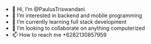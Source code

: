 - 👋 Hi, I’m @PaulusTriswandani
- 👀 I’m interested in backend and mobile programming
- 🌱 I’m currently learning full stack development
- 💞️ I’m looking to collaborate on anything computerized
- 📫 How to reach me +6282130857959

<!---
PaulusTriswandani/PaulusTriswandani is a ✨ special ✨ repository because its `README.md` (this file) appears on your GitHub profile.
You can click the Preview link to take a look at your changes.
--->
